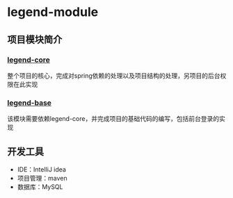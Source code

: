 # legend-module

## 项目模块简介
### [legend-core](https://github.com/Legend-nkbh/Bugs/blob/master/legend-module/legend-core/README.md)
整个项目的核心，完成对spring依赖的处理以及项目结构的处理，另项目的后台权限在此实现
### [legend-base](https://github.com/Legend-nkbh/Bugs/blob/master/legend-module/legend-base/README.md)
该模块需要依赖legend-core，并完成项目的基础代码的编写，包括前台登录的实现

## 开发工具
- IDE：IntelliJ idea
- 项目管理：maven
- 数据库：MySQL
